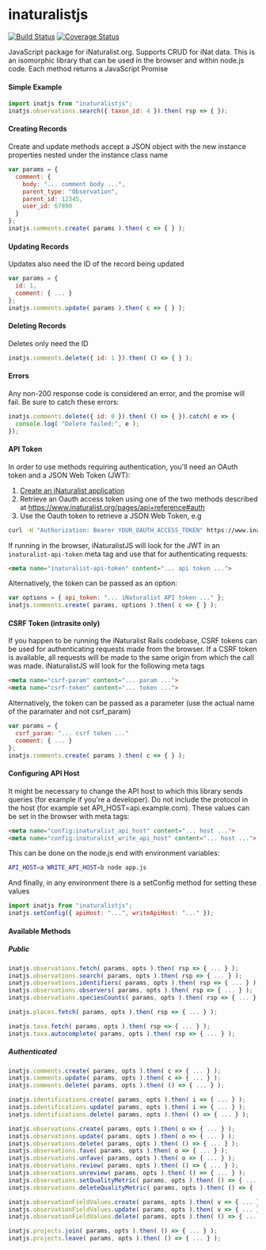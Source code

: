 # inaturalistjs
[![Build Status](https://travis-ci.org/inaturalist/inaturalistjs.svg?branch=master)](https://travis-ci.org/inaturalist/inaturalistjs)
[![Coverage Status](https://coveralls.io/repos/github/inaturalist/inaturalistjs/badge.svg?branch=master)](https://coveralls.io/github/inaturalist/inaturalistjs?branch=master)

JavaScript package for iNaturalist.org. Supports CRUD for iNat data. This
is an isomorphic library that can be used in the browser and within
node.js code. Each method returns a JavaScript Promise

#### Simple Example
```js
import inatjs from "inaturalistjs";
inatjs.observations.search({ taxon_id: 4 }).then( rsp => { });
```

#### Creating Records

Create and update methods accept a JSON object with the new instance properties
nested under the instance class name

```js
var params = {
  comment: {
    body: "... comment body ...",
    parent_type: "Observation",
    parent_id: 12345,
    user_id: 67890
  }
};
inatjs.comments.create( params ).then( c => { } );
```

#### Updating Records

Updates also need the ID of the record being updated

```js
var params = {
  id: 1,
  comment: { ... }
};
inatjs.comments.update( params ).then( c => { } );
```

#### Deleting Records

Deletes only need the ID

```js
inatjs.comments.delete({ id: 1 }).then( () => { } );
```

#### Errors

Any non-200 response code is considered an error, and the promise will fail. Be
sure to catch these errors:

```js
inatjs.comments.delete({ id: 0 }).then( () => { }).catch( e => {
  console.log( "Delete failed:", e );
});
```

#### API Token

In order to use methods requiring authentication, you'll need an OAuth token and a JSON Web Token (JWT):

1. [Create an iNaturalist application](https://www.inaturalist.org/oauth/applications/new)
1. Retrieve an Oauth access token using one of the two methods described at https://www.inaturalist.org/pages/api+reference#auth
1. Use the Oauth token to retrieve a JSON Web Token, e.g
  ```bash
  curl -H "Authorization: Bearer YOUR_OAUTH_ACCESS_TOKEN" https://www.inaturalist.org/users/api_token
  ```
If running in the browser,
iNaturalistJS will look for the JWT in an `inaturalist-api-token` meta tag and use that for
authenticating requests:

```html
<meta name="inaturalist-api-token" content="... api token ...">
```

Alternatively, the token can be passed as an option:

```js
var options = { api_token: "... iNaturalist API token ..." };
inatjs.comments.create( params, options ).then( c => { } );
```

#### CSRF Token (intrasite only)

If you happen to be running the iNaturalist Rails codebase, CSRF tokens can
be used for authenticating requests made from the browser. If a CSRF token is
available, all requests will be made to the same origin from which the call
was made. iNaturalistJS will look for the following meta tags

```html
<meta name="csrf-param" content="... param ...">
<meta name="csrf-token" content="... token ...">
```

Alternatively, the token can be passed as a parameter (use the actual
name of the paramater and not csrf_param)

```js
var params = {
  csrf_param: "... csrf token ..."
  comment: { ... }
};
inatjs.comments.create( params ).then( c => { } );
```

#### Configuring API Host

It might be necessary to change the API host to which this library sends queries
(for example if you're a developer). Do not include the protocol in the host
(for example set API_HOST=api.example.com). These values can be set in the
browser with meta tags:

```html
<meta name="config:inaturalist_api_host" content="... host ...">
<meta name="config:inaturalist_write_api_host" content="... host ...">
```

This can be done on the node.js end with environment variables:

```bash
API_HOST=a WRITE_API_HOST=b node app.js
```

And finally, in any environment there is a setConfig method for setting these
values

```js
import inatjs from "inaturalistjs";
inatjs.setConfig({ apiHost: "...", writeApiHost: "..." });
```

#### Available Methods

##### Public

```js
inatjs.observations.fetch( params, opts ).then( rsp => { ... } );
inatjs.observations.search( params, opts ).then( rsp => { ... } );
inatjs.observations.identifiers( params, opts ).then( rsp => { ... } );
inatjs.observations.observers( params, opts ).then( rsp => { ... } );
inatjs.observations.speciesCounts( params, opts ).then( rsp => { ... } );

inatjs.places.fetch( params, opts ).then( rsp => { ... } );

inatjs.taxa.fetch( params, opts ).then( rsp => { ... } );
inatjs.taxa.autocomplete( params, opts ).then( rsp => { ... } );
```

##### Authenticated

```js
inatjs.comments.create( params, opts ).then( c => { ... } );
inatjs.comments.update( params, opts ).then( c => { ... } );
inatjs.comments.delete( params, opts ).then( () => { ... } );

inatjs.identifications.create( params, opts ).then( i => { ... } );
inatjs.identifications.update( params, opts ).then( i => { ... } );
inatjs.identifications.delete( params, opts ).then( () => { ... } );

inatjs.observations.create( params, opts ).then( o => { ... } );
inatjs.observations.update( params, opts ).then( o => { ... } );
inatjs.observations.delete( params, opts ).then( () => { ... } );
inatjs.observations.fave( params, opts ).then( o => { ... } );
inatjs.observations.unfave( params, opts ).then( o => { ... } );
inatjs.observations.review( params, opts ).then( () => { ... } );
inatjs.observations.unreview( params, opts ).then( () => { ... } );
inatjs.observations.setQualityMetric( params, opts ).then( () => { ... } );
inatjs.observations.deleteQualityMetric( params, opts ).then( () => { ... } );

inatjs.observationFieldValues.create( params, opts ).then( v => { ... } );
inatjs.observationFieldValues.update( params, opts ).then( v => { ... } );
inatjs.observationFieldValues.delete( params, opts ).then( () => { ... } );

inatjs.projects.join( params, opts ).then( () => { ... } );
inatjs.projects.leave( params, opts ).then( () => { ... } );
```
